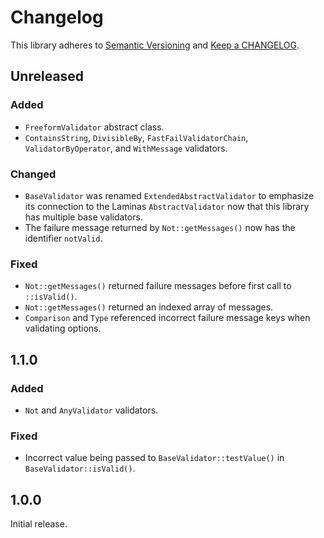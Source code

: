 # Changelog

This library adheres to [Semantic Versioning](https://semver.org/) and [Keep a CHANGELOG](https://keepachangelog.com/en/1.0.0/).

## Unreleased

### Added

- `FreeformValidator` abstract class.
- `ContainsString`, `DivisibleBy`, `FastFailValidatorChain`, `ValidatorByOperator`, and `WithMessage` validators.

### Changed

- `BaseValidator` was renamed `ExtendedAbstractValidator` to emphasize its connection to the Laminas `AbstractValidator` now that this library has multiple base validators.
- The failure message returned by `Not::getMessages()` now has the identifier `notValid`.

### Fixed

- `Not::getMessages()` returned failure messages before first call to `::isValid()`.
- `Not::getMessages()` returned an indexed array of messages.
- `Comparison` and `Type` referenced incorrect failure message keys when validating options.

## 1.1.0

### Added

- `Not` and `AnyValidator` validators.

### Fixed

- Incorrect value being passed to `BaseValidator::testValue()` in `BaseValidator::isValid()`.

## 1.0.0

Initial release.
